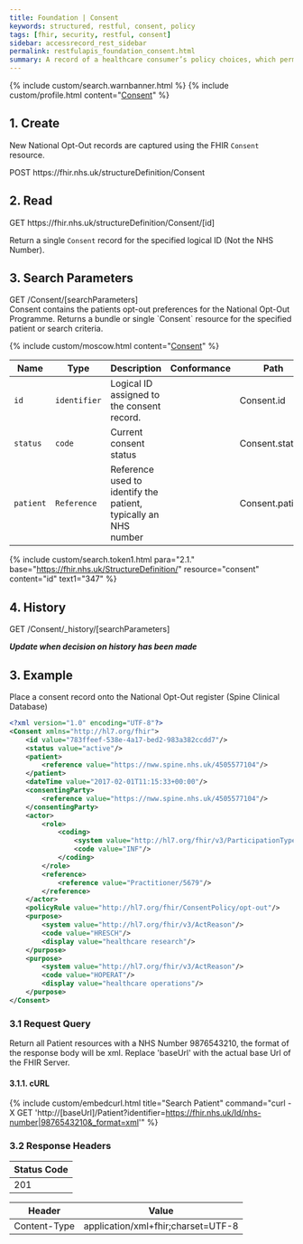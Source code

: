 ```yaml
---
title: Foundation | Consent
keywords: structured, restful, consent, policy
tags: [fhir, security, restful, consent]
sidebar: accessrecord_rest_sidebar
permalink: restfulapis_foundation_consent.html
summary: A record of a healthcare consumer’s policy choices, which permits or denies identified recipient(s) or recipient role(s) to perform one or more actions within a given policy context, for specific purposes and periods of time.
---
```

{% include custom/search.warnbanner.html %}
{% include custom/profile.html content="[Consent](https://fhir.nhs.uk/StructureDefinition/NationalOptOut-Consent-1.html)" %}

## 1. Create ##

New National Opt-Out records are captured using the FHIR `Consent` resource.

<div markdown="span" class="alert alert-success" role="alert">
POST https://fhir.nhs.uk/structureDefinition/Consent</div>


## 2. Read ##

<div markdown="span" class="alert alert-success" role="alert">
GET https://fhir.nhs.uk/structureDefinition/Consent/[id]</div>

Return a single `Consent` record for the specified logical ID (Not the NHS Number). 

## 3. Search Parameters ##

<div markdown="span" class="alert alert-success" role="alert">
GET /Consent/[searchParameters]</div>
Consent contains the patients opt-out preferences for the National Opt-Out Programme. Returns a bundle or single `Consent` resource for the specified patient or search criteria.

{% include custom/moscow.html content="[Consent](https://www.hl7.org/fhir/consent.html#search)" %}

| Name | Type | Description | Conformance | Path |
|------|------|-------------|-------|------|
| `id` | `identifier` | Logical ID assigned to the consent record. |  | Consent.id |
| `status` | `code` | Current consent status |  | Consent.status |
| `patient` | `Reference` | Reference used to identify the patient, typically an NHS number |  | Consent.patient |

{% include custom/search.token1.html para="2.1." base="https://fhir.nhs.uk/StructureDefinition/" resource="consent" content="id" text1="347" %}

## 4. History ##

<div markdown="span" class="alert alert-success" role="alert">
GET /Consent/_history/[searchParameters]</div>

***Update when decision on history has been made***

## 3. Example ##

Place a consent record onto the National Opt-Out register (Spine Clinical Database)

```xml
<?xml version="1.0" encoding="UTF-8"?>
<Consent xmlns="http://hl7.org/fhir">
	<id value="783ffeef-538e-4a17-bed2-983a382ccdd7"/>
	<status value="active"/>
    <patient>
    	<reference value="https://nww.spine.nhs.uk/4505577104"/> 
    </patient>
    <dateTime value="2017-02-01T11:15:33+00:00"/>
    <consentingParty>
    	<reference value="https://nww.spine.nhs.uk/4505577104"/>
    </consentingParty>
    <actor>
        <role>
            <coding>
                <system value="http://hl7.org/fhir/v3/ParticipationType"/>
                <code value="INF"/> 
            </coding>
        </role>
        <reference>
            <reference value="Practitioner/5679"/>
        </reference>
    </actor>
    <policyRule value="http://hl7.org/fhir/ConsentPolicy/opt-out"/>
    <purpose> 
        <system value="http://hl7.org/fhir/v3/ActReason"/> 
        <code value="HRESCH"/>
        <display value="healthcare research"/>
    </purpose>
    <purpose> 
        <system value="http://hl7.org/fhir/v3/ActReason"/> 
        <code value="HOPERAT"/> 
        <display value="healthcare operations"/>
    </purpose>
</Consent>
```

### 3.1 Request Query ###
Return all Patient resources with a NHS Number 9876543210, the format of the response body will be xml. Replace 'baseUrl' with the actual base Url of the FHIR Server.

#### 3.1.1. cURL ####

{% include custom/embedcurl.html title="Search Patient" command="curl -X GET  'http://[baseUrl]/Patient?identifier=https://fhir.nhs.uk/Id/nhs-number|9876543210&_format=xml'" %}

### 3.2 Response Headers ###

| Status Code |
|----------------|
|201 | Created

| Header | Value |
|-----------------|---------|
| Content-Type  | application/xml+fhir;charset=UTF-8 |


